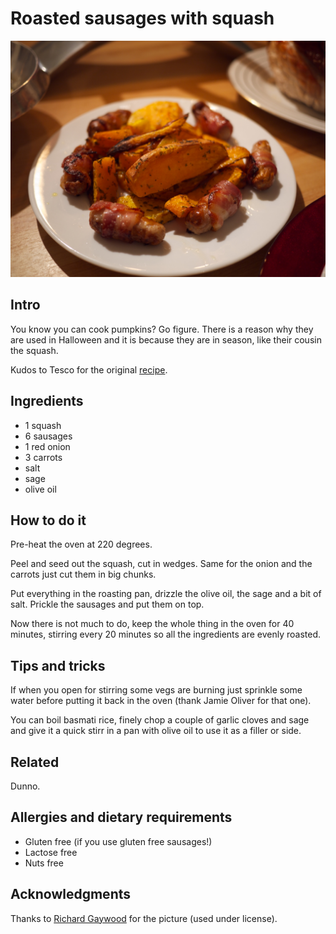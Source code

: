 # Roasted sausages with squash

![Roasted sausages with squash](./images/roastead_sausages_and_squash.jpg "These ones are wrapped up in bacon!!")

## Intro

You know you can cook pumpkins? Go figure. There is a reason why they are used in Halloween and it is because they are in season, like their cousin the squash.

Kudos to Tesco for the original [recipe](http://realfood.tesco.com/recipes/roast-sausages-with-squash-red-onion-and-crispy-sage.html).

## Ingredients

* 1 squash
* 6 sausages
* 1 red onion
* 3 carrots
* salt
* sage
* olive oil

## How to do it

Pre-heat the oven at 220 degrees.

Peel and seed out the squash, cut in wedges. Same for the onion and the carrots just cut them in big chunks.

Put everything in the roasting pan, drizzle the olive oil, the sage and a bit of salt. Prickle the sausages and put them on top.

Now there is not much to do, keep the whole thing in the oven for 40 minutes, stirring every 20 minutes so all the ingredients are evenly roasted.

## Tips and tricks

If when you open for stirring some vegs are burning just sprinkle some water before putting it back in the oven (thank Jamie Oliver for that one).

You can boil basmati rice, finely chop a couple of garlic cloves and sage and give it a quick stirr in a pan with olive oil to use it as a filler or side.

## Related

Dunno.

## Allergies and dietary requirements

* Gluten free (if you use gluten free sausages!)
* Lactose free
* Nuts free

## Acknowledgments

Thanks to [Richard Gaywood](http://www.flickr.com/photos/richardgaywood/5207137903/) for the picture (used under license).
